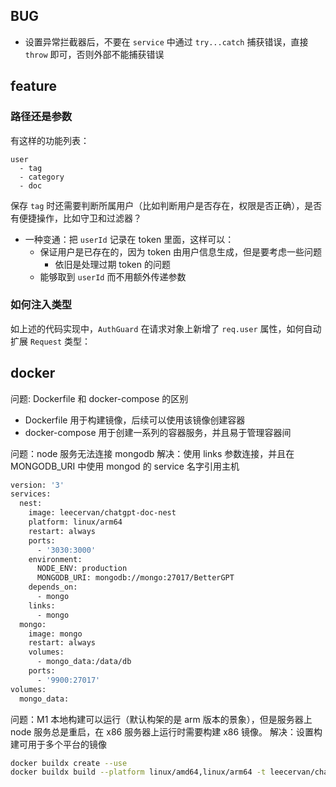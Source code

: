 ## BUG

- 设置异常拦截器后，不要在 `service` 中通过 `try...catch` 捕获错误，直接 `throw` 即可，否则外部不能捕获错误

## feature

### 路径还是参数

有这样的功能列表：

```
user
  - tag
  - category
  - doc
```

保存 `tag` 时还需要判断所属用户（比如判断用户是否存在，权限是否正确），是否有便捷操作，比如守卫和过滤器？

- 一种变通：把 `userId` 记录在 token 里面，这样可以：
  - 保证用户是已存在的，因为 token 由用户信息生成，但是要考虑一些问题
    - 依旧是处理过期 token 的问题
  - 能够取到 `userId` 而不用额外传递参数

### 如何注入类型

如上述的代码实现中，`AuthGuard` 在请求对象上新增了 `req.user` 属性，如何自动扩展 `Request` 类型：

## docker

问题: Dockerfile 和 docker-compose 的区别

- Dockerfile 用于构建镜像，后续可以使用该镜像创建容器
- docker-compose 用于创建一系列的容器服务，并且易于管理容器间

问题：node 服务无法连接 mongodb
解决：使用 links 参数连接，并且在 MONGODB_URI 中使用 mongod 的 service 名字引用主机

```sh
version: '3'
services:
  nest:
    image: leecervan/chatgpt-doc-nest
    platform: linux/arm64
    restart: always
    ports:
      - '3030:3000'
    environment:
      NODE_ENV: production
      MONGODB_URI: mongodb://mongo:27017/BetterGPT
    depends_on:
      - mongo
    links:
      - mongo
  mongo:
    image: mongo
    restart: always
    volumes:
      - mongo_data:/data/db
    ports:
      - '9900:27017'
volumes:
  mongo_data:
```

问题：M1 本地构建可以运行（默认构架的是 arm 版本的景象），但是服务器上 node 服务总是重启，在 x86 服务器上运行时需要构建 x86 镜像。
解决：设置构建可用于多个平台的镜像

```sh
docker buildx create --use
docker buildx build --platform linux/amd64,linux/arm64 -t leecervan/chatgpt-doc-nest .
```
